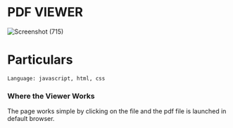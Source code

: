 # PDF VIEWER


![Screenshot (715)](https://user-images.githubusercontent.com/54171759/137533132-9a8ef418-0540-4f04-9f4f-190b3ce8801e.png)


# Particulars
```
Language: javascript, html, css
```

### Where the Viewer Works

The page works simple by clicking on the  file and the pdf file is launched in default browser.
